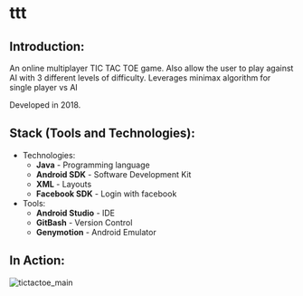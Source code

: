 # ttt

## Introduction:

An online multiplayer TIC TAC TOE game. Also allow the user to play against AI with 3 different levels of difficulty. Leverages minimax algorithm for single player vs AI

Developed in 2018.

## Stack (Tools and Technologies):

- Technologies:
  - <b>Java</b> - Programming language
  - <b>Android SDK</b> - Software Development Kit
  - <b>XML</b> - Layouts
  - <b>Facebook SDK</b> - Login with facebook
- Tools:
  - <b>Android Studio</b> - IDE
  - <b>GitBash</b> - Version Control
  - <b>Genymotion</b> - Android Emulator

## In Action:
![tictactoe_main](https://user-images.githubusercontent.com/44428566/129489551-c5139ae9-f87e-454f-a1b0-e935a97398bf.jpg)

